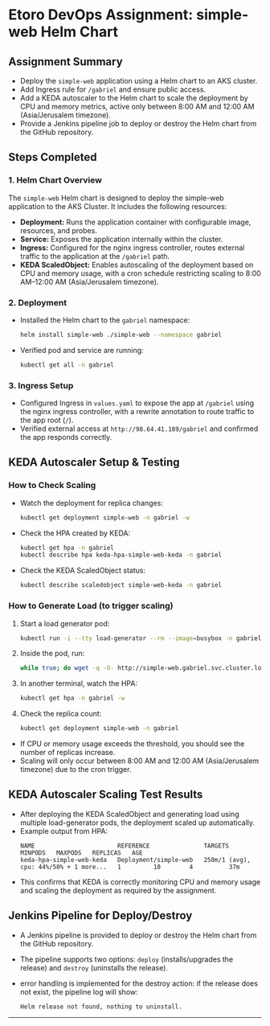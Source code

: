 # Etoro DevOps Assignment: simple-web Helm Chart

## Assignment Summary
- Deploy the `simple-web` application using a Helm chart to an AKS cluster.
- Add Ingress rule for `/gabriel` and ensure public access.
- Add a KEDA autoscaler to the Helm chart to scale the deployment by CPU and memory metrics, active only between 8:00 AM and 12:00 AM (Asia/Jerusalem timezone).
- Provide a Jenkins pipeline job to deploy or destroy the Helm chart from the GitHub repository.

## Steps Completed


### 1. Helm Chart Overview
The `simple-web` Helm chart is designed to deploy the simple-web application to the AKS Cluster.
It includes the following resources:
- **Deployment:** Runs the application container with configurable image, resources, and probes.
- **Service:** Exposes the application internally within the cluster.
- **Ingress:** Configured for the nginx ingress controller, routes external traffic to the application at the `/gabriel` path.
- **KEDA ScaledObject:** Enables autoscaling of the deployment based on CPU and memory usage, with a cron schedule restricting scaling to 8:00 AM–12:00 AM (Asia/Jerusalem timezone).

### 2. Deployment
- Installed the Helm chart to the `gabriel` namespace:
  ```sh
  helm install simple-web ./simple-web --namespace gabriel
  ```
- Verified pod and service are running:
  ```sh
  kubectl get all -n gabriel
  ```

### 3. Ingress Setup
- Configured Ingress in `values.yaml` to expose the app at `/gabriel` using the nginx ingress controller, with a rewrite annotation to route traffic to the app root (`/`).
- Verified external access at `http://98.64.41.189/gabriel` and confirmed the app responds correctly.

## KEDA Autoscaler Setup & Testing

### How to Check Scaling
- Watch the deployment for replica changes:
  ```sh
  kubectl get deployment simple-web -n gabriel -w
  ```
- Check the HPA created by KEDA:
  ```sh
  kubectl get hpa -n gabriel
  kubectl describe hpa keda-hpa-simple-web-keda -n gabriel
  ```
- Check the KEDA ScaledObject status:
  ```sh
  kubectl describe scaledobject simple-web-keda -n gabriel
  ```

### How to Generate Load (to trigger scaling)
1. Start a load generator pod:
   ```sh
   kubectl run -i --tty load-generator --rm --image=busybox -n gabriel --restart=Never -- /bin/sh
   ```
2. Inside the pod, run:
   ```sh
   while true; do wget -q -O- http://simple-web.gabriel.svc.cluster.local; done
   ```
3. In another terminal, watch the HPA:
   ```sh
   kubectl get hpa -n gabriel -w
   ```
4. Check the replica count:
   ```sh
   kubectl get deployment simple-web -n gabriel
   ```

- If CPU or memory usage exceeds the threshold, you should see the number of replicas increase.
- Scaling will only occur between 8:00 AM and 12:00 AM (Asia/Jerusalem timezone) due to the cron trigger.

## KEDA Autoscaler Scaling Test Results

- After deploying the KEDA ScaledObject and generating load using multiple load-generator pods, the deployment scaled up automatically.
- Example output from HPA:
  ```
  NAME                       REFERENCE               TARGETS                                  MINPODS   MAXPODS   REPLICAS   AGE
  keda-hpa-simple-web-keda   Deployment/simple-web   250m/1 (avg), cpu: 44%/50% + 1 more...   1         10        4          37m
  ```
- This confirms that KEDA is correctly monitoring CPU and memory usage and scaling the deployment as required by the assignment.

## Jenkins Pipeline for Deploy/Destroy

- A Jenkins pipeline is provided to deploy or destroy the Helm chart from the GitHub repository.
- The pipeline supports two options: `deploy` (installs/upgrades the release) and `destroy` (uninstalls the release).
- error handling is implemented for the destroy action: if the release does not exist, the pipeline log will show:

  ```
  Helm release not found, nothing to uninstall.
  ```

---
